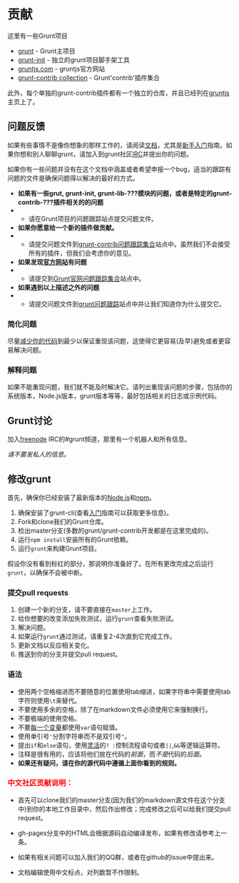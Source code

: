 # 贡献

这里有一些Grunt项目

+  [grunt](https://github.com/gruntjs/grunt) - Grunt主项目
+  [grunt-init](https://github.com/gruntjs/grunt-init) - 独立的grunt项目脚手架工具
+  [gruntjs.com](https://github.com/gruntjs/gruntjs.com) - gruntjs官方网站
+  [grunt-contrib collection](https://github.com/gruntjs/grunt-contrib) - Grunt'contrib'插件集合

此外，每个单独的grunt-contrib插件都有一个独立的仓库，并且已经列在[gruntjs](https://github.com/gruntjs)主页上了。

## 问题反馈

如果有些事情不是像你想象的那样工作的，请阅读[文档](https://github.com/gruntjs/grunt/wiki)，尤其是[新手入门](http://gruntjs.com/getting-started/)指南。如果你想和别人聊聊grunt，请加入到grunt社区[IRC](http://gruntjs.com/contributing#discussing-grunt)并提出你的问题。

如果你有一些问题并没有在这个文档中涵盖或者希望申报一个bug，适当的跟踪有问题的文件是确保问题得以解决的最好的方式。

+  **如果有一些grut, grunt-init, grunt-lib-???模块的问题，或者是特定的grunt-contrib-???插件相关的的问题**
+  +  请在Grunt项目的问题跟踪站点提交问题文件。
+  **如果你愿意给一个新的插件做贡献。**
+  +  请提交问题文件到[grunt-contrib问题跟踪集合](https://github.com/gruntjs/grunt-contrib/issues)站点中。虽然我们不会接受所有的插件，但我们会考虑你的意见。
+  **如果发现[官方网站](http://gruntjs.com/)有问题**
+  +  请提交到[Grunt官网问题跟踪集合](https://github.com/gruntjs/gruntjs.com/issues)站点中。
+  **如果遇到以上描述之外的问题**
+  +  请提交问题文件到[grunt问题跟踪](https://github.com/gruntjs/grunt/issues)站点中并让我们知道你为什么提交它。

### 简化问题

尽量[减少你的代码](http://www.webkit.org/quality/reduction.html)到最少以保证重现该问题，这使得它更容易(及早)避免或者更容易解决问题。

### 解释问题

如果不能重现问题，我们就不能及时解决它。请列出重现该问题的步骤，包括你的系统版本，Node.js版本，grunt版本等等，最好包括相关的日志或示例代码。

## Grunt讨论

加入[freenode](http://freenode.net/) IRC的#grunt频道，那里有一个机器人和所有信息。

*请不要发私人的信息。*

## 修改grunt

首先，确保你已经安装了最新版本的[Node.js](http://nodejs.org/)和[npm](http://npmjs.org/)。

1.  确保安装了grunt-cli(查看[入门](http://gruntjs.com/getting-started/)指南可以获取更多信息)。
2.  Fork和clone我们的Grunt仓库。
3.  检出master分支(多数的grunt/grunt-contrib开发都是在这里完成的)。
4.  运行`npm install`安装所有的Grunt依赖。
5.  运行`grunt`来构建Grunt项目。

假设你没有看到标红的部分，那说明你准备好了。在所有更改完成之后运行`grunt`，以确保不会被中断。

### 提交pull requests

1.  创建一个新的分支，请不要直接在`master`上工作。
2.  给你想要的改变添加失败测试，运行`grunt`查看失败测试。
3.  解决问题。
4.  如果运行`grunt`通过测试，请重复2-4次直到它完成工作。
5.  更新文档以反应相关变化。
6.  推送到你的分支并提交pull request。

### 语法

+  使用两个空格缩进而不要随意的位置使用tab缩进，如果字符串中需要使用tab字符则使用`\t`来替代。
+  不要使用多余的空格，除了在markdown文件必须使用它来强制换行。
+  不要极端的使用空格。
+  不要[每一个变量](http://benalman.com/news/2012/05/multiple-var-statements-javascript/)都使用`var`语句赋值。
+  使用单引号`'`分割字符串而不是双引号`"`。
+  提出`if`和`else`语句，使用[灵活](http://programmers.stackexchange.com/a/25281)的`? :`控制流程语句或者`||`,`&&`等逻辑运算符。
+  注释是很有用的，应该将他们放在代码的*前面*，而*不是*代码的*后面*。
+  **如果还有疑问，请在你的源代码中遵循上面你看到的规则。**

### <strong style="color:red;">中文社区贡献说明：</strong>

+ 首先可以clone我们的master分支(因为我们的markdown源文件在这个分支中)到你的本地工作目录中，然后作出修改；完成修改之后可以给我们提交pull request。

+ gh-pages分支中的HTML会根据源码自动编译发布，如果有修改请参考上一条。

+ 如果有相关问题可以加入我们的QQ群，或者在github的issue中提出来。

+ 文档编辑使用中文标点，对列数暂不作限制。